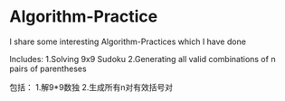 # Algorithm-Practice
I share some interesting Algorithm-Practices which I have done

Includes:
1.Solving 9x9 Sudoku
2.Generating all valid combinations of n pairs of parentheses

包括：
1.解9*9数独
2.生成所有n对有效括号对
